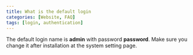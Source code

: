 ```yaml
---
title: What is the default login
categories: [Website, FAQ]
tags: [login, authentication]
---
```


The default login name is **admin** with password **password**. Make sure you
change it after installation at the system setting page.
